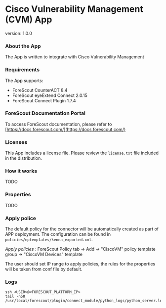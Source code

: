 # Cisco Vulnerability Management (CVM) App
version: 1.0.0

### About the App
The App is written to integrate with Cisco Vulnerability Management

### Requirements
The App supports:
- ForeScout CounterACT 8.4
- ForeScout eyeExtend Connect 2.0.15
- ForeScout Connect Plugin 1.7.4

### ForeScout Documentation Portal
To access ForeScout documentation, please refer to [https://docs.forescout.com/](https://docs.forescout.com/)

### Licenses
This App includes a license file. Please review the `license.txt` file included in the distribution.

### How it works
TODO

### Properties
TODO

### Apply police
The default policy for the connector will be automatically created as part of APP deployment. The configuration can be found in `policies/nptemplates/kenna_exported.xml`. 

*Apply policies* : ForeScout Policy tab -> Add -> "CiscoVM" policy template group -> "CiscoVM Devices" template 

The user should set IP range to apply policies, the rules for the properties will be taken from conf file by default. 

### Logs
```
ssh <USER>@<FORESCOUT_PLATFORM_IP>
tail -n50 /usr/local/forescout/plugin/connect_module/python_logs/python_server.log
```